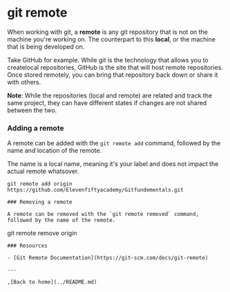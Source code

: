 # git remote 

When working with git, a **remote** is any git repository that is not on the machine you're working on. The counterpart to this **local**, or the machine that is being developed on. 

Take GitHub for example. While git is the technology that allows you to createlocal repositories, GitHub is the site that will host remote repositories. Once stored remotely, you can bring that repository back down or share it with others. 

**Note**: While the repositories (local and remote) are related and track the same project, they can have different states if changes are not shared between the two. 

### Adding a remote

A remote can be added with the `git remote add` command, followed by the name and location of the remote. 

The name is a local name, meaning it's your label and does not impact the actual remote whatsover. 
```
git remote add origin https://github.com/Elevenfiftyacademy/Gitfundementals.git

### Removing a remote 

A remote can be removed with the `git remote removed` command, followed by the name of the remote. 

```
git remote remove origin
```
### Resources

- [Git Remote Documentation](https://git-scm.com/docs/git-remote)

---

,[Back to home](../README.md)

